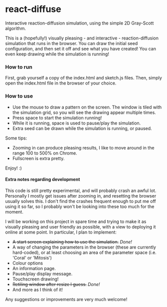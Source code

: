 # react-diffuse
Interactive reaction-diffusion simulation, using the simple 2D Gray-Scott algorithm.

This is a (hopefully!) visually pleasing - and interactive - reaction-diffusion simulation that runs in the browser. You can draw the initial  seed configuration, and then set it off and see what you have created! You can even keep drawing while the simulation is running!

### How to run
First, grab yourself a copy of the index.html and sketch.js files. Then, simply open the index.html file in the browser of your choice.

### How to use
- Use the mouse to draw a pattern on the screen. The window is tiled with the simulation grid, so you will see the drawing appear multiple times.
- Press space to start the simulation running!
- While it is running, space is used to pause/play the simulation.
- Extra seed can be drawn while the simulation is running, or paused.

Some tips:
- Zooming in can produce pleasing results, I like to move around in the range 100 to 500% on Chrome.
- Fullscreen is extra pretty.

Enjoy! :) 

#### Extra notes regarding development
This code is still pretty experimental, and will probably crash an awful lot. Personally I mostly get issues after zooming in, and resetting the browser usually solves this. I don't find the crashes frequent enough to put me off using it so far, so I probably won't be looking into these too much for the moment.

I will be working on this project in spare time and trying to make it as visually pleasing and user friendly as possible, with a view to deploying it online at some point. In particular, I plan to implement:
- ~~A start screen explaining how to use the simulation.~~ *Done!*
- A way of changing the parameters in the browser (these are currently hard-coded), or at least choosing an area of the parameter space (i.e. 'Coral' or 'Mitosis')
- Colour options
- An information page.
- Pause/play display message.
- Touchscreen drawing!
- ~~Retiling window after resize I guess.~~ *Done!*
- And more as I think of it!

Any suggestions or improvements are very much welcome!
